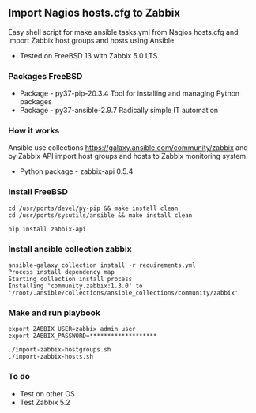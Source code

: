 ## Import Nagios hosts.cfg to Zabbix

Easy shell script for make ansible tasks.yml from Nagios hosts.cfg and import Zabbix host groups and hosts using Ansible

* Tested on FreeBSD 13 with Zabbix 5.0 LTS

### Packages FreeBSD

- Package - py37-pip-20.3.4                Tool for installing and managing Python packages
- Package - py37-ansible-2.9.7             Radically simple IT automation

### How it works

Ansible use collections https://galaxy.ansible.com/community/zabbix and by
Zabbix API import host groups and hosts to Zabbix monitoring system.

- Python package - zabbix-api 0.5.4

### Install FreeBSD

```console
cd /usr/ports/devel/py-pip && make install clean
cd /usr/ports/sysutils/ansible && make install clean

pip install zabbix-api
```

### Install ansible collection zabbix

```console
ansible-galaxy collection install -r requirements.yml
Process install dependency map
Starting collection install process
Installing 'community.zabbix:1.3.0' to '/root/.ansible/collections/ansible_collections/community/zabbix'
```

### Make and run playbook
```console
export ZABBIX_USER=zabbix_admin_user
export ZABBIX_PASSWORD=*******************

./import-zabbix-hostgroups.sh
./import-zabbix-hosts.sh
```

### To do

- Test on other OS
- Test Zabbix 5.2